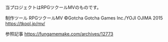 当プロジェクトはRPGツクールMVのものです。

制作ツール
RPGツクールMV
©Gotcha Gotcha Games Inc./YOJI OJIMA 2015
https://tkool.jp/mv/


参照記事
https://fungamemake.com/archives/12773